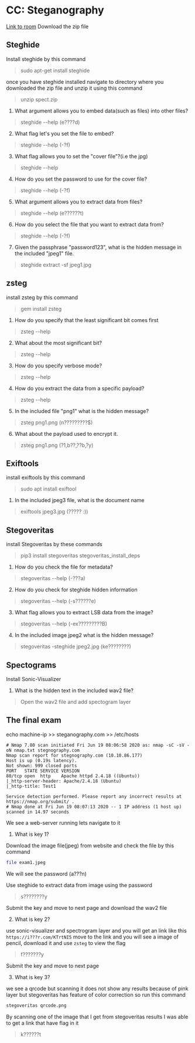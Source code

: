 # CC: Steganography

[Link to room](https://tryhackme.com/room/ccstego)
Download the zip file

## Steghide

Install steghide by this command

> sudo apt-get install steghide

once you have steghide installed navigate to directory where you downloaded the zip file and unzip it using this command

> unzip spect.zip

1. What argument allows you to embed data(such as files) into other files?

> steghide --help (e????d)

2. What flag let's you set the file to embed?

> steghide --help (-?f)

3. What flag allows you to set the "cover file"?(i.e  the jpg)

> steghide --help 

4. How do you set the password to use for the cover file?

> steghide --help (-?f)

5. What argument allows you to extract data from files?

> steghide --help (e??????t)

6. How do you select the file that you want to extract data from?

> steghide --help (-?f)

7. Given the passphrase "password123", what is the hidden message in the included "jpeg1" file.

> steghide extract -sf jpeg1.jpg

## zsteg

install zsteg by this command

> gem install zsteg

1. How do you specify that the least significant bit comes first

> zsteg --help

2. What about the most significant bit?

> zsteg --help

3. How do you specify verbose mode?

> zsteg --help

4. How do you extract the data from a specific payload?

> zsteg --help

5. In the included file "png1" what is the hidden message?

> zsteg png1.png (n?????????$)

6. What about the payload used to encrypt it.

> zsteg png1.png (?1,b??,??b,?y)

## Exiftools

install exiftools by this command

> sudo apt install exiftool

1. In the included jpeg3 file, what is the document name

> exiftools jpeg3.jpg (????? :))

## Stegoveritas 

install Stegoveritas by these commands

> pip3 install stegoveritas
> stegoveritas_install_deps

1. How do you check the file for metadata?

> stegoveritas --help (-???a)

2. How do you check for steghide hidden information

> stegoveritas --help (-s??????e)

3. What flag allows you to extract LSB data from the image?

> stegoveritas --help (-ex?????????B)

4. In the included image jpeg2 what is the hidden message?

> stegoveritas -steghide jpeg2.jpg (ke????????)

## Spectograms

Install Sonic-Visualizer

1. What is the hidden text in the included wav2 file?

> Open the wav2 file and add spectogram layer 

## The final exam

echo machine-ip >> steganography.com >> /etc/hosts

```nmap
# Nmap 7.80 scan initiated Fri Jun 19 08:06:58 2020 as: nmap -sC -sV -oN nmap.txt stegnography.com
Nmap scan report for stegnography.com (10.10.86.177)
Host is up (0.19s latency).
Not shown: 999 closed ports
PORT   STATE SERVICE VERSION
80/tcp open  http    Apache httpd 2.4.18 ((Ubuntu))
|_http-server-header: Apache/2.4.18 (Ubuntu)
|_http-title: Test1

Service detection performed. Please report any incorrect results at https://nmap.org/submit/ .
# Nmap done at Fri Jun 19 08:07:13 2020 -- 1 IP address (1 host up) scanned in 14.97 seconds
```

We see a web-server running lets navigate to it

1. What is key 1?

Download the image file(jpeg) from website and check the file by this command

```bash
file exam1.jpeg
```

We will see the password (a???n)

Use steghide to extract data from image using the password 

> s????????y

Submit the key and move to next page and download the wav2 file 

2. What is key 2?

use sonic-visualizer and spectrogram layer and you will get an link like this `https://i???r.com/KTrtNI5` 
move to the link and you will see a image of pencil, download it and use `zsteg` to view the flag

> f???????y

Submit the key and move to next page

3. What is key 3?

we see a qrcode but scanning it does not show any results because of pink layer but stegoveritas has feature of color correction so run this command 

```bash
stegoveritas qrcode.png
```
By scanning one of the image that I get from stegoveritas results I was able to get a link that have flag in it

> k??????t
